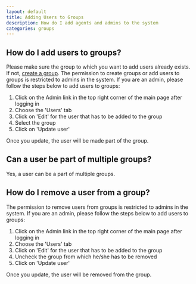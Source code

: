 ```yaml
---
layout: default
title: Adding Users to Groups
description: How do I add agents and admins to the system
categories: groups
---
```


How do I add users to groups?
-----------------------------

Please make sure the group to which you want to add users already exists. If not, [create a group](/adding-groups). The permission to create groups or add users to groups is restricted to admins in the system. If you are an admin, please follow the steps below to add users to groups:

1. Click on the Admin link in the top right corner of the main page after logging in
2. Choose the 'Users' tab
3. Click on 'Edit' for the user that has to be added to the group
4. Select the group 
5. Click on 'Update user'

Once you update, the user will be made part of the group.

Can a user be part of multiple groups?
--------------------------------------

Yes, a user can be a part of multiple groups.


How do I remove a user from a group?
------------------------------------

The permission to remove users from groups is restricted to admins in the system. If you are an admin, please follow the steps below to add users to groups:

1. Click on the Admin link in the top right corner of the main page after logging in
2. Choose the 'Users' tab
3. Click on 'Edit' for the user that has to be added to the group
4. Uncheck the group from which he/she has to be removed 
5. Click on 'Update user'

Once you update, the user will be removed from the group.
